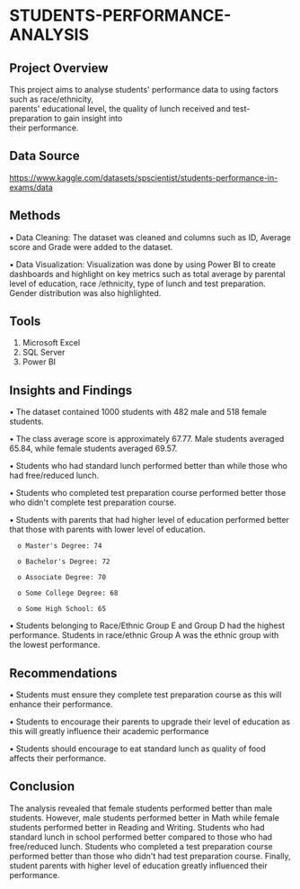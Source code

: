 # STUDENTS-PERFORMANCE-ANALYSIS
## Project Overview
This project aims to analyse students' performance data to using factors such as race/ethnicity,  
parents' educational level, the quality of lunch received and test-preparation to gain insight into  
their performance.

## Data Source
https://www.kaggle.com/datasets/spscientist/students-performance-in-exams/data

## Methods
•	Data Cleaning: The dataset was cleaned and columns such as ID, Average score and Grade were added to the dataset.

•	Data Visualization: Visualization was done by using Power BI to create dashboards and highlight on key metrics such as total average by parental level of education, race /ethnicity, type of lunch and test preparation. Gender distribution was also highlighted. 
## Tools
1.	Microsoft Excel
2.	SQL Server
3.	Power BI

## Insights and Findings
•	The dataset contained 1000 students with 482 male and 518 female students.

•	The class average score is approximately 67.77. Male students averaged 65.84, while female students averaged 69.57.

•	Students who had standard lunch performed better than while those who had free/reduced lunch.

•	Students who completed test preparation course performed better those who didn't complete test preparation course.

•	 Students with parents that had higher level of education performed better that those with parents with lower level of education. 

      o	Master's Degree: 74
  
      o	Bachelor's Degree: 72
  
      o	Associate Degree: 70
  
      o	Some College Degree: 68
  
      o	Some High School: 65
  
•	Students belonging to Race/Ethnic Group E and Group D had the highest performance. Students in race/ethnic Group A was the ethnic group with the lowest performance.

## Recommendations
•	Students must ensure they complete test preparation course as this will enhance their performance. 

•	Students to encourage their parents to upgrade their level of education as this will greatly influence their academic performance

•	Students should encourage to eat standard lunch as quality of food affects their performance.

## Conclusion
The analysis revealed that female students performed better than male students. However, male students performed better in Math while female students performed better in Reading and Writing. Students who had standard lunch in school performed better compared to those who had free/reduced lunch. Students who completed a test preparation course performed better than those who didn't had test preparation course. Finally, student parents with higher level of education greatly influenced their performance.

